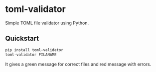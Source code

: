 # toml-validator

Simple TOML file validator using Python.

## Quickstart

```sh
pip install toml-validator
toml-validator FILANAME
```

It gives a green message for correct files and red message with errors.
